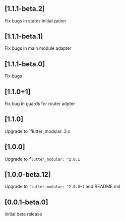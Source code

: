 #

## [1.1.1-beta.2]

Fix bugs in states initialization

## [1.1.1-beta.1]

Fix bugs in main module adapter

## [1.1.1-beta.0]

Fix bugs

## [1.1.0+1]

Fix bug in guards for router adpter

## [1.1.0]

Upgrade to `flutter_modular: 3.x

## [1.0.0] 

Upgrade to `flutter_modular: ^2.0.1`

## [1.0.0-beta.12]

Upgrade to `flutter_modular: ^2.0.0+1` and README.md


## [0.0.1-beta.0] 

Initial beta release
